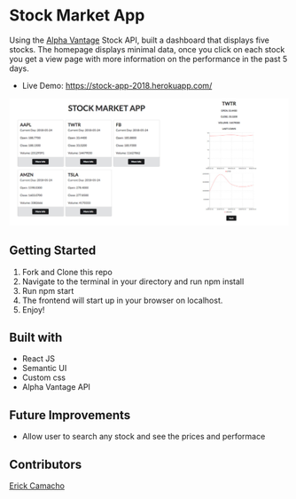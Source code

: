 # Stock Market App
Using the [Alpha Vantage](https://www.alphavantage.co/) Stock API, built a dashboard that displays five stocks. The homepage displays minimal data, once you click on each stock you get a view page with more information on the performance in the past 5 days.

* Live Demo: https://stock-app-2018.herokuapp.com/

![alt text](https://github.com/erickalexander/stock-app/blob/master/appview.jpg)


## Getting Started
1. Fork and Clone this repo
2. Navigate to the terminal in your directory and run npm install
3. Run npm start
4. The frontend will start up in your browser on localhost.
5. Enjoy!

## Built with
* React JS
* Semantic UI
* Custom css
* Alpha Vantage API

## Future Improvements
* Allow user to search any stock and see the prices and performace

## Contributors

[Erick Camacho](https://github.com/erickalexander)
